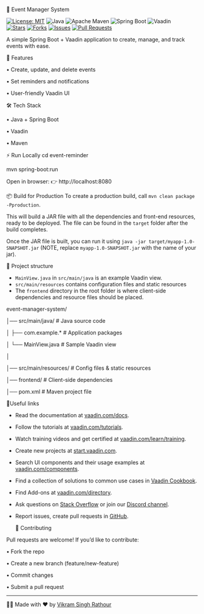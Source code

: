📅 Event Manager System

[![License: MIT](https://img.shields.io/badge/License-MIT-yellow.svg)](LICENSE)
![Java](https://img.shields.io/badge/Java-17+-blue?logo=openjdk&logoColor=white)
![Apache Maven](https://img.shields.io/badge/Apache%20Maven-Build-success-brightgreen?logo=apachemaven&logoColor=white)
![Spring Boot](https://img.shields.io/badge/Spring%20Boot-3.x-green?logo=springboot&logoColor=white)
![Vaadin](https://img.shields.io/badge/Vaadin-Flow-blue?logo=vaadin&logoColor=white)  
[![Stars](https://img.shields.io/github/stars/RyanV-0407/event-reminder?style=social)](https://github.com/RyanV-0407/event-reminder/stargazers)
[![Forks](https://img.shields.io/github/forks/RyanV-0407/event-reminder?style=social)](https://github.com/RyanV-0407/event-reminder/network/members)
[![Issues](https://img.shields.io/github/issues/RyanV-0407/event-reminder?style=flat)](https://github.com/RyanV-0407/event-reminder/issues)
[![Pull Requests](https://img.shields.io/github/issues-pr/RyanV-0407/event-reminder?style=flat)](https://github.com/RyanV-0407/event-reminder/pulls)




A simple Spring Boot + Vaadin application to create, manage, and track events with ease.

🚀 Features

 • Create, update, and delete events
 
 • Set reminders and notifications
 
 • User-friendly Vaadin UI

🛠️ Tech Stack

 • Java + Spring Boot
 
 • Vaadin
 
 • Maven

⚡ Run Locally
  cd event-reminder
  
  mvn spring-boot:run
  
  Open in browser: 👉 http://localhost:8080

📦 Build for Production
To create a production build, call `mvn clean package -Pproduction`.

This will build a JAR file with all the dependencies and front-end resources,
ready to be deployed. The file can be found in the `target` folder after the build completes.

Once the JAR file is built, you can run it using
`java -jar target/myapp-1.0-SNAPSHOT.jar` (NOTE, replace 
`myapp-1.0-SNAPSHOT.jar` with the name of your jar).

📂 Project structure

- `MainView.java` in `src/main/java` is an example Vaadin view.
- `src/main/resources` contains configuration files and static resources
- The `frontend` directory in the root folder is where client-side 
  dependencies and resource files should be placed.

event-manager-system/

│── src/main/java/       # Java source code

│   ├── com.example.*    # Application packages

│   └── MainView.java    # Sample Vaadin view

│

│── src/main/resources/  # Config files & static resources

│── frontend/            # Client-side dependencies

│── pom.xml              # Maven project file



📖Useful links

- Read the documentation at [vaadin.com/docs](https://vaadin.com/docs).
- Follow the tutorials at [vaadin.com/tutorials](https://vaadin.com/tutorials).
- Watch training videos and get certified at [vaadin.com/learn/training]( https://vaadin.com/learn/training).
- Create new projects at [start.vaadin.com](https://start.vaadin.com/).
- Search UI components and their usage examples at [vaadin.com/components](https://vaadin.com/components).
- Find a collection of solutions to common use cases in [Vaadin Cookbook](https://cookbook.vaadin.com/).
- Find Add-ons at [vaadin.com/directory](https://vaadin.com/directory).
- Ask questions on [Stack Overflow](https://stackoverflow.com/questions/tagged/vaadin) or join our [Discord channel](https://discord.gg/MYFq5RTbBn).
- Report issues, create pull requests in [GitHub](https://github.com/vaadin/).

  🤝 Contributing

Pull requests are welcome! If you’d like to contribute:

 • Fork the repo
 
 • Create a new branch (feature/new-feature)
 
 • Commit changes
 
 • Submit a pull request


 ---

👨‍💻 Made with ❤️ by [Vikram Singh Rathour](https://github.com/RyanV-0407)
 
